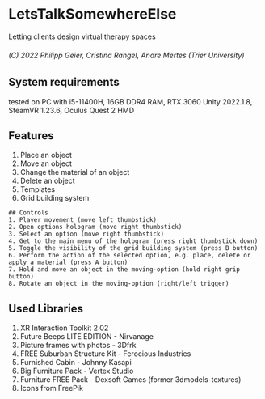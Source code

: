 # LetsTalkSomewhereElse
Letting clients design virtual therapy spaces
###### (C) 2022 Philipp Geier, Cristina Rangel, Andre Mertes (Trier University)

## System requirements
tested on PC with i5-11400H, 16GB DDR4 RAM, RTX 3060
Unity 2022.1.8, SteamVR 1.23.6, Oculus Quest 2 HMD

## Features
1. Place an object
2. Move an object
3. Change the material of an object
4. Delete an object
5. Templates
6. Grid building system

```
## Controls
1. Player movement (move left thumbstick)
2. Open options hologram (move right thumbstick)
3. Select an option (move right thumbstick)
4. Get to the main menu of the hologram (press right thumbstick down)
5. Toggle the visibility of the grid building system (press B button)
6. Perform the action of the selected option, e.g. place, delete or apply a material (press A button)
7. Hold and move an object in the moving-option (hold right grip button)
8. Rotate an object in the moving-option (right/left trigger)
```

## Used Libraries
1. XR Interaction Toolkit 2.02
2. Future Beeps LITE EDITION - Nirvanage
3. Picture frames with photos - 3Dfrk
4. FREE Suburban Structure Kit - Ferocious Industries
5. Furnished Cabin - Johnny Kasapi
6. Big Furniture Pack - Vertex Studio
7. Furniture FREE Pack - Dexsoft Games (former 3dmodels-textures)
8. Icons from FreePik

